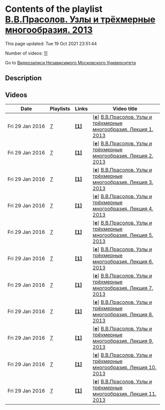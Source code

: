 # Contents of the playlist [В.В.Прасолов. Узлы и трёхмерные многообразия. 2013](https://www.youtube.com/playlist?list=PLp9ABVh6_x4Gz-2aF1IhzooHnYm23Y6V1)

This page updated: Tue 19 Oct 2021 23:51:44

Number of videos: [11](#videos)

Go to [Видеозаписи Независимого Московского Университета](../README.md)

## Description



## Videos

|Date|Playlists|Links|Video title|
|---|---|---|---|
| Fri&nbsp;29&nbsp;Jan&nbsp;2016 | [7](../playlists/7 "В.В.Прасолов. Узлы и трёхмерные многообразия. 2013") | [**[1]**](http://ium.mccme.ru/s13/prasolov-s13.html) | [[**e**](https://studio.youtube.com/video/FLSGaVc63to/edit "Edit")] [В.В.Прасолов. Узлы и трёхмерные многообразия. Лекция 1. 2013](https://www.youtube.com/watch?v=FLSGaVc63to&list=PLp9ABVh6_x4Gz-2aF1IhzooHnYm23Y6V1 "&#34;Узлы и трёхмерные многообразия&#34;. Лекция 1.&#013;Независимый Московский Университет &#013;Москва, Большой Власьевский пер., 11, 303, 7 февраля 2013, 17:30&#013;Подробнее о курсе: http://ium.mccme.ru/s13/prasolov-s13.html") |
| Fri&nbsp;29&nbsp;Jan&nbsp;2016 | [7](../playlists/7 "В.В.Прасолов. Узлы и трёхмерные многообразия. 2013") | [**[1]**](http://ium.mccme.ru/s13/prasolov-s13.html) | [[**e**](https://studio.youtube.com/video/t5QQqc7xTnk/edit "Edit")] [В.В.Прасолов. Узлы и трёхмерные многообразия. Лекция 2. 2013](https://www.youtube.com/watch?v=t5QQqc7xTnk&list=PLp9ABVh6_x4Gz-2aF1IhzooHnYm23Y6V1 "&#34;Узлы и трёхмерные многообразия&#34;. Лекция 2.&#013;Независимый Московский Университет &#013;Москва, Большой Власьевский пер., 11, 303, 14 февраля 2013, 17:30&#013;Подробнее о курсе: http://ium.mccme.ru/s13/prasolov-s13.html") |
| Fri&nbsp;29&nbsp;Jan&nbsp;2016 | [7](../playlists/7 "В.В.Прасолов. Узлы и трёхмерные многообразия. 2013") | [**[1]**](http://ium.mccme.ru/s13/prasolov-s13.html) | [[**e**](https://studio.youtube.com/video/2yJA3f-neYU/edit "Edit")] [В.В.Прасолов. Узлы и трёхмерные многообразия. Лекция 3. 2013](https://www.youtube.com/watch?v=2yJA3f-neYU&list=PLp9ABVh6_x4Gz-2aF1IhzooHnYm23Y6V1 "&#34;Узлы и трёхмерные многообразия&#34;. Лекция 3.&#013;Независимый Московский Университет &#013;Москва, Большой Власьевский пер., 11, 303, 21 февраля 2013, 17:30&#013;Подробнее о курсе: http://ium.mccme.ru/s13/prasolov-s13.html") |
| Fri&nbsp;29&nbsp;Jan&nbsp;2016 | [7](../playlists/7 "В.В.Прасолов. Узлы и трёхмерные многообразия. 2013") | [**[1]**](http://ium.mccme.ru/s13/prasolov-s13.html) | [[**e**](https://studio.youtube.com/video/NMID41TUBbE/edit "Edit")] [В.В.Прасолов. Узлы и трёхмерные многообразия. Лекция 4. 2013](https://www.youtube.com/watch?v=NMID41TUBbE&list=PLp9ABVh6_x4Gz-2aF1IhzooHnYm23Y6V1 "&#34;Узлы и трёхмерные многообразия&#34;. Лекция 4.&#013;Независимый Московский Университет &#013;Москва, Большой Власьевский пер., 11, 303, 28 февраля 2013, 17:30&#013;Подробнее о курсе: http://ium.mccme.ru/s13/prasolov-s13.html") |
| Fri&nbsp;29&nbsp;Jan&nbsp;2016 | [7](../playlists/7 "В.В.Прасолов. Узлы и трёхмерные многообразия. 2013") | [**[1]**](http://ium.mccme.ru/s13/prasolov-s13.html) | [[**e**](https://studio.youtube.com/video/naLfcEZraA4/edit "Edit")] [В.В.Прасолов. Узлы и трёхмерные многообразия. Лекция 5. 2013](https://www.youtube.com/watch?v=naLfcEZraA4&list=PLp9ABVh6_x4Gz-2aF1IhzooHnYm23Y6V1 "&#34;Узлы и трёхмерные многообразия&#34;. Лекция 5.&#013;Независимый Московский Университет &#013;Москва, Большой Власьевский пер., 11, 303, 7 марта 2013, 17:30&#013;Подробнее о курсе: http://ium.mccme.ru/s13/prasolov-s13.html") |
| Fri&nbsp;29&nbsp;Jan&nbsp;2016 | [7](../playlists/7 "В.В.Прасолов. Узлы и трёхмерные многообразия. 2013") | [**[1]**](http://ium.mccme.ru/s13/prasolov-s13.html) | [[**e**](https://studio.youtube.com/video/3PdfUFFCiVI/edit "Edit")] [В.В.Прасолов. Узлы и трёхмерные многообразия. Лекция 6. 2013](https://www.youtube.com/watch?v=3PdfUFFCiVI&list=PLp9ABVh6_x4Gz-2aF1IhzooHnYm23Y6V1 "&#34;Узлы и трёхмерные многообразия&#34;. Лекция 6.&#013;Независимый Московский Университет &#013;Москва, Большой Власьевский пер., 11, 303, 14 марта 2013, 17:30&#013;Подробнее о курсе: http://ium.mccme.ru/s13/prasolov-s13.html") |
| Fri&nbsp;29&nbsp;Jan&nbsp;2016 | [7](../playlists/7 "В.В.Прасолов. Узлы и трёхмерные многообразия. 2013") | [**[1]**](http://ium.mccme.ru/s13/prasolov-s13.html) | [[**e**](https://studio.youtube.com/video/yZ3MFkHQy44/edit "Edit")] [В.В.Прасолов. Узлы и трёхмерные многообразия. Лекция 7. 2013](https://www.youtube.com/watch?v=yZ3MFkHQy44&list=PLp9ABVh6_x4Gz-2aF1IhzooHnYm23Y6V1 "&#34;Узлы и трёхмерные многообразия&#34;. Лекция 7.&#013;Независимый Московский Университет &#013;Москва, Большой Власьевский пер., 11, 303, 21 марта 2013, 17:30&#013;Подробнее о курсе: http://ium.mccme.ru/s13/prasolov-s13.html") |
| Fri&nbsp;29&nbsp;Jan&nbsp;2016 | [7](../playlists/7 "В.В.Прасолов. Узлы и трёхмерные многообразия. 2013") | [**[1]**](http://ium.mccme.ru/s13/prasolov-s13.html) | [[**e**](https://studio.youtube.com/video/_KRr7kvb01s/edit "Edit")] [В.В.Прасолов. Узлы и трёхмерные многообразия. Лекция 8. 2013](https://www.youtube.com/watch?v=_KRr7kvb01s&list=PLp9ABVh6_x4Gz-2aF1IhzooHnYm23Y6V1 "&#34;Узлы и трёхмерные многообразия&#34;. Лекция 8.&#013;Независимый Московский Университет &#013;Москва, Большой Власьевский пер., 11, 303, 28 марта 2013, 17:30&#013;Подробнее о курсе: http://ium.mccme.ru/s13/prasolov-s13.html") |
| Fri&nbsp;29&nbsp;Jan&nbsp;2016 | [7](../playlists/7 "В.В.Прасолов. Узлы и трёхмерные многообразия. 2013") | [**[1]**](http://ium.mccme.ru/s13/prasolov-s13.html) | [[**e**](https://studio.youtube.com/video/SdmQugfqsaw/edit "Edit")] [В.В.Прасолов. Узлы и трёхмерные многообразия. Лекция 9. 2013](https://www.youtube.com/watch?v=SdmQugfqsaw&list=PLp9ABVh6_x4Gz-2aF1IhzooHnYm23Y6V1 "&#34;Узлы и трёхмерные многообразия&#34;. Лекция 9.&#013;Независимый Московский Университет &#013;Москва, Большой Власьевский пер., 11, 303, 4 апреля 2013, 17:30&#013;Подробнее о курсе: http://ium.mccme.ru/s13/prasolov-s13.html") |
| Fri&nbsp;29&nbsp;Jan&nbsp;2016 | [7](../playlists/7 "В.В.Прасолов. Узлы и трёхмерные многообразия. 2013") | [**[1]**](http://ium.mccme.ru/s13/prasolov-s13.html) | [[**e**](https://studio.youtube.com/video/5t7Akj6w_bs/edit "Edit")] [В.В.Прасолов. Узлы и трёхмерные многообразия. Лекция 10. 2013](https://www.youtube.com/watch?v=5t7Akj6w_bs&list=PLp9ABVh6_x4Gz-2aF1IhzooHnYm23Y6V1 "&#34;Узлы и трёхмерные многообразия&#34;. Лекция 10.&#013;Независимый Московский Университет &#013;Москва, Большой Власьевский пер., 11, 303, 11 апреля 2013, 17:30&#013;Подробнее о курсе: http://ium.mccme.ru/s13/prasolov-s13.html") |
| Fri&nbsp;29&nbsp;Jan&nbsp;2016 | [7](../playlists/7 "В.В.Прасолов. Узлы и трёхмерные многообразия. 2013") | [**[1]**](http://ium.mccme.ru/s13/prasolov-s13.html) | [[**e**](https://studio.youtube.com/video/tVNHByJvuQQ/edit "Edit")] [В.В.Прасолов. Узлы и трёхмерные многообразия. Лекция 11. 2013](https://www.youtube.com/watch?v=tVNHByJvuQQ&list=PLp9ABVh6_x4Gz-2aF1IhzooHnYm23Y6V1 "&#34;Узлы и трёхмерные многообразия&#34;. Лекция 11.&#013;Независимый Московский Университет &#013;Москва, Большой Власьевский пер., 11, 303, 18 апреля 2013, 17:30&#013;Подробнее о курсе: http://ium.mccme.ru/s13/prasolov-s13.html") |
